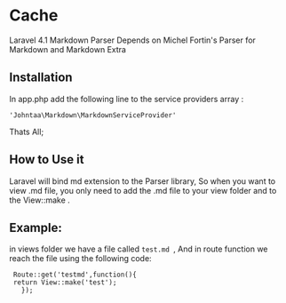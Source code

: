 # Cache

Laravel 4.1 Markdown Parser Depends on Michel Fortin's Parser for Markdown and Markdown Extra

 
## Installation

In app.php add the following line to the service providers array :

`'Johntaa\Markdown\MarkdownServiceProvider'`

Thats All;

## How to Use  it

Laravel will bind  md extension to the Parser library, So when you want to view .md file, you
only need to add the .md file to your view folder and to the View::make .

## Example:

in views folder we have a file called `test.md `, And in route function we reach the file 
using the following code:

	 Route::get('testmd',function(){
	 return View::make('test');
	   });